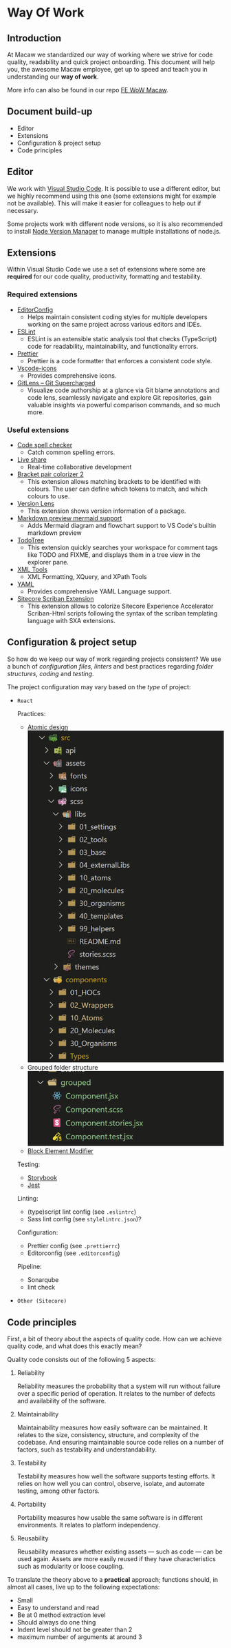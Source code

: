 # Way Of Work

## Introduction

At Macaw we standardized our way of working where we strive for code quality, readability and quick project onboarding. This document will help you, the awesome Macaw employee, get up to speed and teach you in understanding our **way of work**.

More info can also be found in our repo [FE WoW Macaw](https://macawdevops.visualstudio.com/_git/WoW-MI?path=%2Fsrc%2FFrontend).
## Document build-up

* Editor
* Extensions
* Configuration & project setup
* Code principles

## Editor

We work with [Visual Studio Code](https://code.visualstudio.com/). It is possible to use a different editor, but we highly recommend using this one (some extensions might for example not be available). This will make it easier for colleagues to help out if necessary.

Some projects work with different node versions, so it is also recommended to install [Node Version Manager](https://github.com/coreybutler/nvm-windows) to manage multiple installations of node.js.

## Extensions

Within Visual Studio Code we use a set of extensions where some are **required** for our code quality, productivity, formatting and testability.

### Required extensions

* [EditorConfig](https://marketplace.visualstudio.com/items?itemName=EditorConfig.EditorConfig)
  * Helps maintain consistent coding styles for multiple developers working on the same project across various editors and IDEs.
* [ESLint](https://marketplace.visualstudio.com/items?itemName=dbaeumer.vscode-eslint)
  * ESLint is an extensible static analysis tool that checks (TypeScript) code for readability, maintainability, and functionality errors.
* [Prettier](https://marketplace.visualstudio.com/items?itemName=esbenp.prettier-vscode)
  * Prettier is a code formatter that enforces a consistent code style.
* [Vscode-icons](https://marketplace.visualstudio.com/items?itemName=vscode-icons-team.vscode-icons)
  * Provides comprehensive icons.
* [GitLens – Git Supercharged](https://marketplace.visualstudio.com/items?itemName=eamodio.gitlens)
  * Visualize code authorship at a glance via Git blame annotations and code lens, seamlessly navigate and explore Git repositories, gain valuable insights via powerful comparison commands, and so much more.

### Useful extensions

* [Code spell checker](https://marketplace.visualstudio.com/items?itemName=streetsidesoftware.code-spell-checker)
  * Catch common spelling errors.
* [Live share](https://marketplace.visualstudio.com/items?itemName=MS-vsliveshare.vsliveshare-pack)
  * Real-time collaborative development
* [Bracket pair colorizer 2](https://marketplace.visualstudio.com/items?itemName=CoenraadS.bracket-pair-colorizer-2)
  * This extension allows matching brackets to be identified with colours. The user can define which tokens to match, and which colours to use.
* [Version Lens](https://marketplace.visualstudio.com/items?itemName=pflannery.vscode-versionlens)
  * This extension shows version information of a package.
* [Markdown preview mermaid support](https://marketplace.visualstudio.com/items?itemName=bierner.markdown-mermaid)
  * Adds Mermaid diagram and flowchart support to VS Code's builtin markdown preview
* [TodoTree](https://marketplace.visualstudio.com/items?itemName=Gruntfuggly.todo-tree)
  * This extension quickly searches your workspace for comment tags like TODO and FIXME, and displays them in a tree view in the explorer pane.
* [XML Tools](https://marketplace.visualstudio.com/items?itemName=DotJoshJohnson.xml)
    * XML Formatting, XQuery, and XPath Tools
* [YAML](https://marketplace.visualstudio.com/items?itemName=redhat.vscode-yaml)
  * Provides comprehensive YAML Language support.
* [Sitecore Scriban Extension](https://marketplace.visualstudio.com/items?itemName=adamnaj.sitecore-scriban&utm_source=VSCode.pro&utm_campaign=AhmadAwais)
  * This extension allows to colorize Sitecore Experience Accelerator Scriban-Html scripts following the syntax of the scriban templating language with SXA extensions.
## Configuration & project setup

So how do we keep our way of work regarding projects consistent? We use a bunch of *configuration files*, *linters* and best practices regarding *folder structures*, *coding* and *testing*.

The project configuration may vary based on the *type* of project:

* `React`

    Practices:
  * [Atomic design](https://bradfrost.com/blog/post/atomic-web-design/)
  ![Atomic design folder structure example](examples/atomic-design.png)
  * Grouped folder structure
  ![Grouped folder structure](examples/grouped.png)
  * [Block Element Modifier](http://getbem.com/naming/)

   Testing:
  * [Storybook](https://storybook.js.org/)
  * [Jest](https://jestjs.io/)

   Linting:
  * (type)script lint config (see `.eslintrc`)
  * Sass lint config (see `stylelintrc.json`)?

   Configuration:
  * Prettier config (see `.prettierrc`)
  * Editorconfig (see `.editorconfig`)

   Pipeline:
  * Sonarqube
  * lint check

* `Other (Sitecore)`

## Code principles

First, a bit of theory about the aspects of quality code. How can we achieve quality code, and what does this exactly mean?

Quality code consists out of the following 5 aspects:

1. Reliability

    Reliability measures the probability that a system will run without failure over a specific period of operation. It relates to the number of defects and availability of the software.

2. Maintainability

    Maintainability measures how easily software can be maintained. It relates to the size, consistency, structure, and complexity of the codebase. And ensuring maintainable source code relies on a number of factors, such as testability and understandability.

3. Testability

    Testability measures how well the software supports testing efforts. It relies on how well you can control, observe, isolate, and automate testing, among other factors.

4. Portability

    Portability measures how usable the same software is in different environments. It relates to platform independency.

5. Reusability

    Reusability measures whether existing assets — such as code — can be used again. Assets are more easily reused if they have characteristics such as modularity or loose coupling.

To translate the theory above to a **practical** approach; functions should, in almost all cases, live up to the following expectations:

* Small
* Easy to understand and read
* Be at 0 method extraction level
* Should always do one thing
* Indent level should not be greater than 2
* maximum number of arguments at around 3
